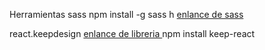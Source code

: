 Herramientas 
sass
npm install -g sass
h
[enlance de sass](https://sass-lang.com/install/)



react.keepdesign
[enlance de libreria ](https://react.keepdesign.io/)
npm install keep-react

